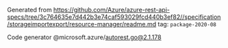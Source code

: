 Generated from https://github.com/Azure/azure-rest-api-specs/tree/3c764635e7d442b3e74caf593029fcd440b3ef82//specification/storageimportexport/resource-manager/readme.md tag: `package-2020-08`

Code generator @microsoft.azure/autorest.go@2.1.178



